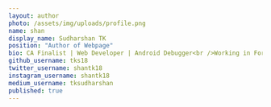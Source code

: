 ```yaml
---
layout: author
photo: /assets/img/uploads/profile.png
name: shan
display_name: Sudharshan TK
position: "Author of Webpage"
bio: CA Finalist | Web Developer | Android Debugger<br />Working in Ford Rhodes Parks & Co LLP as a Article Assistant.
github_username: tks18
twitter_username: shantk18
instagram_username: shantk18
medium_username: tksudharshan
published: true
---
```

